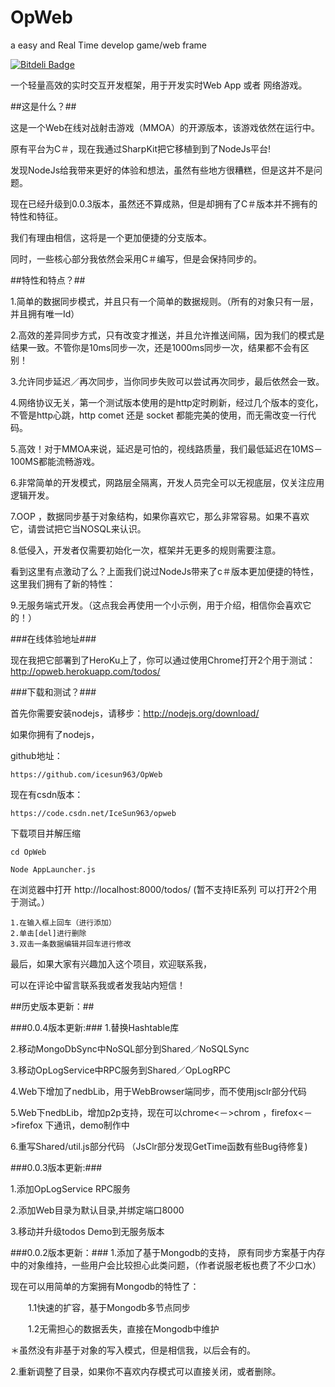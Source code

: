 OpWeb
=====
a easy and Real Time develop game/web frame

[![Bitdeli Badge](https://d2weczhvl823v0.cloudfront.net/icesun963/opweb/trend.png)](https://bitdeli.com/free "Bitdeli Badge")


一个轻量高效的实时交互开发框架，用于开发实时Web App 或者 网络游戏。

##这是什么？##


这是一个Web在线对战射击游戏（MMOA）的开源版本，该游戏依然在运行中。

原有平台为C＃，现在我通过SharpKit把它移植到到了NodeJs平台!

发现NodeJs给我带来更好的体验和想法，虽然有些地方很糟糕，但是这并不是问题。

现在已经升级到0.0.3版本，虽然还不算成熟，但是却拥有了C＃版本并不拥有的特性和特征。

我们有理由相信，这将是一个更加便捷的分支版本。

同时，一些核心部分我依然会采用C＃编写，但是会保持同步的。


##特性和特点？##

1.简单的数据同步模式，并且只有一个简单的数据规则。（所有的对象只有一层，并且拥有唯一Id）

2.高效的差异同步方式，只有改变才推送，并且允许推送间隔，因为我们的模式是结果一致。不管你是10ms同步一次，还是1000ms同步一次，结果都不会有区别！

3.允许同步延迟／再次同步，当你同步失败可以尝试再次同步，最后依然会一致。

4.网络协议无关，第一个测试版本使用的是http定时刷新，经过几个版本的变化，不管是http心跳，http comet 还是 socket 都能完美的使用，而无需改变一行代码。

5.高效！对于MMOA来说，延迟是可怕的，视线路质量，我们最低延迟在10MS－100MS都能流畅游戏。

6.非常简单的开发模式，网路层全隔离，开发人员完全可以无视底层，仅关注应用逻辑开发。

7.OOP ，数据同步基于对象结构，如果你喜欢它，那么非常容易。如果不喜欢它，请尝试把它当NOSQL来认识。

8.低侵入，开发者仅需要初始化一次，框架并无更多的规则需要注意。

看到这里有点激动了么？上面我们说过NodeJs带来了c＃版本更加便捷的特性，这里我们拥有了新的特性：

9.无服务端式开发。（这点我会再使用一个小示例，用于介绍，相信你会喜欢它的！）


###在线体验地址###

现在我把它部署到了HeroKu上了，你可以通过使用Chrome打开2个用于测试：http://opweb.herokuapp.com/todos/


###下载和测试？###


首先你需要安装nodejs，请移步：http://nodejs.org/download/

如果你拥有了nodejs，

github地址：

    https://github.com/icesun963/OpWeb

现在有csdn版本：

    https://code.csdn.net/IceSun963/opweb

下载项目并解压缩

    cd OpWeb

    Node AppLauncher.js

在浏览器中打开 http://localhost:8000/todos/ (暂不支持IE系列 可以打开2个用于测试。）

    1.在输入框上回车（进行添加）
    2.单击[del]进行删除
    3.双击一条数据编辑并回车进行修改


最后，如果大家有兴趣加入这个项目，欢迎联系我，

可以在评论中留言联系我或者发我站内短信！

##历史版本更新：##

###0.0.4版本更新:###
1.替换Hashtable库

2.移动MongoDbSync中NoSQL部分到Shared／NoSQLSync

3.移动OpLogService中RPC服务到Shared／OpLogRPC

4.Web下增加了nedbLib，用于WebBrowser端同步，而不使用jsclr部分代码

5.Web下nedbLib，增加p2p支持，现在可以chrome<－>chrom ，firefox<－>firefox 下通讯，demo制作中

6.重写Shared/util.js部分代码
（JsClr部分发现GetTime函数有些Bug待修复)

###0.0.3版本更新:###

1.添加OpLogService RPC服务

2.添加Web目录为默认目录,并绑定端口8000

3.移动并升级todos Demo到无服务版本



###0.0.2版本更新：###
1.添加了基于Mongodb的支持，
原有同步方案基于内存中的对象维持，一些用户会比较担心此类问题，（作者说服老板也费了不少口水）

现在可以用简单的方案拥有Mongodb的特性了：

　　1.1快速的扩容，基于Mongodb多节点同步

　　1.2无需担心的数据丢失，直接在Mongodb中维护

＊虽然没有非基于对象的写入模式，但是相信我，以后会有的。

2.重新调整了目录，如果你不喜欢内存模式可以直接关闭，或者删除。
